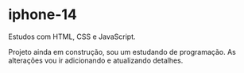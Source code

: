 # iphone-14
Estudos com HTML, CSS e JavaScript.

Projeto ainda em construção, sou um estudando de programação. As alterações vou ir adicionando e atualizando detalhes.
